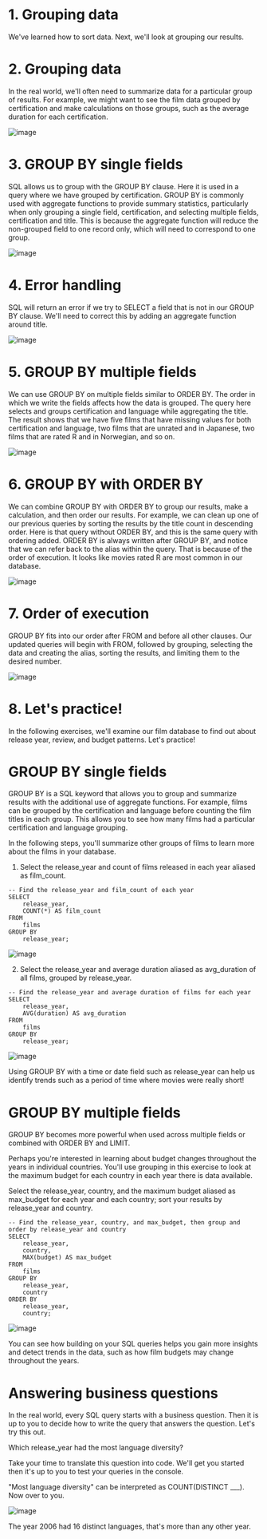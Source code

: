 # 1. Grouping data

We've learned how to sort data. Next, we'll look at grouping our results.

# 2. Grouping data

In the real world, we'll often need to summarize data for a particular group of results. For example, we might want to see the film data grouped by certification and make calculations on those groups, such as the average duration for each certification.

![image](https://github.com/artempohribnyi/datacamp/assets/113499718/f68f671d-2f7d-492c-91e2-2932011dd4ee)

# 3. GROUP BY single fields

SQL allows us to group with the GROUP BY clause. Here it is used in a query where we have grouped by certification. GROUP BY is commonly used with aggregate functions to provide summary statistics, particularly when only grouping a single field, certification, and selecting multiple fields, certification and title. This is because the aggregate function will reduce the non-grouped field to one record only, which will need to correspond to one group.

![image](https://github.com/artempohribnyi/datacamp/assets/113499718/933d4f8b-cfa4-406b-9f9b-ac22eafd0667)

# 4. Error handling

SQL will return an error if we try to SELECT a field that is not in our GROUP BY clause. We'll need to correct this by adding an aggregate function around title.

![image](https://github.com/artempohribnyi/datacamp/assets/113499718/5c928012-8164-4c37-945f-482700f79eeb)

# 5. GROUP BY multiple fields

We can use GROUP BY on multiple fields similar to ORDER BY. The order in which we write the fields affects how the data is grouped. The query here selects and groups certification and language while aggregating the title. The result shows that we have five films that have missing values for both certification and language, two films that are unrated and in Japanese, two films that are rated R and in Norwegian, and so on.

![image](https://github.com/artempohribnyi/datacamp/assets/113499718/0221f22c-f4c7-4bb1-b4b2-41d8523bf314)

# 6. GROUP BY with ORDER BY

We can combine GROUP BY with ORDER BY to group our results, make a calculation, and then order our results. For example, we can clean up one of our previous queries by sorting the results by the title count in descending order. Here is that query without ORDER BY, and this is the same query with ordering added. ORDER BY is always written after GROUP BY, and notice that we can refer back to the alias within the query. That is because of the order of execution. It looks like movies rated R are most common in our database.

![image](https://github.com/artempohribnyi/datacamp/assets/113499718/3f0a0e6a-0837-4528-81bf-e7dc2e778be7)

# 7. Order of execution

GROUP BY fits into our order after FROM and before all other clauses. Our updated queries will begin with FROM, followed by grouping, selecting the data and creating the alias, sorting the results, and limiting them to the desired number.

![image](https://github.com/artempohribnyi/datacamp/assets/113499718/9ca31a4d-44cd-4003-b91d-6dab22a3b85e)

# 8. Let's practice!

In the following exercises, we'll examine our film database to find out about release year, review, and budget patterns. Let's practice!

# GROUP BY single fields

GROUP BY is a SQL keyword that allows you to group and summarize results with the additional use of aggregate functions. For example, films can be grouped by the certification and language before counting the film titles in each group. This allows you to see how many films had a particular certification and language grouping.

In the following steps, you'll summarize other groups of films to learn more about the films in your database.

1. Select the release_year and count of films released in each year aliased as film_count.

```
-- Find the release_year and film_count of each year
SELECT
    release_year,
    COUNT(*) AS film_count
FROM 
    films
GROUP BY
    release_year;
```

![image](https://github.com/artempohribnyi/datacamp/assets/113499718/8e4baa7a-a410-4338-9cb2-301fa5371610)

2. Select the release_year and average duration aliased as avg_duration of all films, grouped by release_year.

```
-- Find the release_year and average duration of films for each year
SELECT
    release_year,
    AVG(duration) AS avg_duration
FROM
    films
GROUP BY
    release_year;
```

![image](https://github.com/artempohribnyi/datacamp/assets/113499718/a550d623-9e19-4900-a34d-2aba188ce080)

Using GROUP BY with a time or date field such as release_year can help us identify trends such as a period of time where movies were really short!

# GROUP BY multiple fields

GROUP BY becomes more powerful when used across multiple fields or combined with ORDER BY and LIMIT.

Perhaps you're interested in learning about budget changes throughout the years in individual countries. You'll use grouping in this exercise to look at the maximum budget for each country in each year there is data available.

Select the release_year, country, and the maximum budget aliased as max_budget for each year and each country; sort your results by release_year and country.

```
-- Find the release_year, country, and max_budget, then group and order by release_year and country
SELECT 
    release_year, 
    country, 
    MAX(budget) AS max_budget
FROM
    films
GROUP BY 
    release_year,
    country
ORDER BY
    release_year,
    country;
```

![image](https://github.com/artempohribnyi/datacamp/assets/113499718/4d3960f2-efa5-4cc6-85fa-2833896ee169)

You can see how building on your SQL queries helps you gain more insights and detect trends in the data, such as how film budgets may change throughout the years.

# Answering business questions

In the real world, every SQL query starts with a business question. Then it is up to you to decide how to write the query that answers the question. Let's try this out.

Which release_year had the most language diversity?

Take your time to translate this question into code. We'll get you started then it's up to you to test your queries in the console.

"Most language diversity" can be interpreted as COUNT(DISTINCT ___). Now over to you.

![image](https://github.com/artempohribnyi/datacamp/assets/113499718/fc9d8a30-9c0b-4ca9-8c58-56f79cded54d)

The year 2006 had 16 distinct languages, that's more than any other year.

